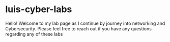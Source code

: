 # luis-cyber-labs
Hello! Welcome to my lab page as I continue by journey into networking and Cybersecurity. Please feel free to reach out if you have any questions regarding any of these labs
